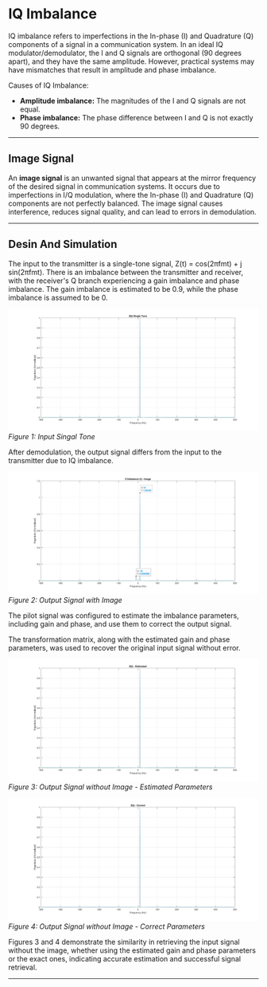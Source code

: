 # IQ Imbalance 
IQ imbalance refers to imperfections in the In-phase (I) and Quadrature (Q) components of a signal in a communication system. In an ideal IQ modulator/demodulator, the I and Q signals are orthogonal (90 degrees apart), and they have the same amplitude. However, practical systems may have mismatches that result in amplitude and phase imbalance.

Causes of IQ Imbalance:
- **Amplitude imbalance:** The magnitudes of the I and Q signals are not equal.
- **Phase imbalance:** The phase difference between I and Q is not exactly 90 degrees.

---
## Image Signal

An **image signal** is an unwanted signal that appears at the mirror frequency of the desired signal in communication systems. It occurs due to imperfections in I/Q modulation, where the In-phase (I) and Quadrature (Q) components are not perfectly balanced. The image signal causes interference, reduces signal quality, and can lead to errors in demodulation.

---
## Desin And Simulation

The input to the transmitter is a single-tone signal, Z(t) = cos(2πfmt) + j sin(2πfmt). There is an imbalance between the transmitter and receiver, with the receiver's Q branch experiencing a gain imbalance and phase imbalance. The gain imbalance is estimated to be 0.9, while the phase imbalance is assumed to be 0.

![Alt text](./Image/ZT_SingleTone.jpg)
<br /> *Figure 1: Input Singal Tone*

After demodulation, the output signal differs from the input to the transmitter due to IQ imbalance.

![Alt text](./Image/ZI_SingleTone.jpg)
<br /> *Figure 2: Output Signal with Image*

The pilot signal was configured to estimate the imbalance parameters, including gain and phase, and use them to correct the output signal.

The transformation matrix, along with the estimated gain and phase parameters, was used to recover the original input signal without error.

![Alt text](./Image/z_Estimated.jpg)
<br /> *Figure 3: Output Signal without Image - Estimated Parameters*

![Alt text](./Image/Z_Correct.jpg)
<br /> *Figure 4: Output Signal without Image - Correct Parameters*

Figures 3 and 4 demonstrate the similarity in retrieving the input signal without the image, whether using the estimated gain and phase parameters or the exact ones, indicating accurate estimation and successful signal retrieval.

---

